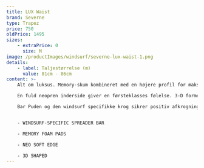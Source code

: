 ```yaml
---
title: LUX Waist
brand: Severne
type: Trapez
price: 750
oldPrice: 1495
sizes:
    - extraPrice: 0
      size: M
image: /productImages/windsurf/severne-lux-waist-1.png
details:
    - label: Taljestørrelse (m)
      value: 81cm - 86cm
content: >-
    Alt om luksus. Memory-skum kombineret med en højere profil for maksimal støtte gør LUX-selen behagelig. VIRKELIG behagelig.

    En fuld neopren inderside giver en førsteklasses følelse. 3-D formet til minimal ride up.

    Bar Puden og den windsurf specifikke krog sikrer positiv afkrogning for sikkerhed.


    - WINDSURF-SPECIFIC SPREADER BAR

    - MEMORY FOAM PADS

    - NEO SOFT EDGE

    - 3D SHAPED
---
```

